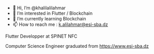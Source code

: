 - 👋 Hi, I’m @khalilalilahmar
- 👀 I’m interested in Flutter / Blockchain
- 🌱 I’m currently learning Blockchain
- 📫 How to reach me : k.alilahmar@esi-sba.dz

Flutter Developper at SPINET NFC 

Computer Science Engineer graduated from https://www.esi-sba.dz

<!---
khalilalilahmar/khalilalilahmar is a ✨ special ✨ repository because its `README.md` (this file) appears on your GitHub profile.
You can click the Preview link to take a look at your changes.
--->
